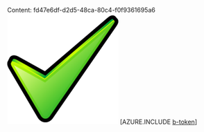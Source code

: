 Content: fd47e6df-d2d5-48ca-80c4-f0f9361695a6![image](3dbfa33c-ef11-4a71-b9f6-7d17967adbb4.png)
[AZURE.INCLUDE [b-token](1b329377-066b-4ae4-b3f5-8ee342efb86b.md)]
